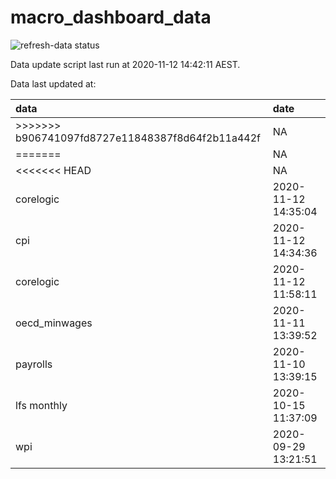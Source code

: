 
<!-- README.md is generated from README.Rmd. Please edit that file -->

# macro\_dashboard\_data

<!-- badges: start -->

![refresh-data
status](https://github.com/MattCowgill/macro_dashboard_data/workflows/refresh-data/badge.svg)

<!-- badges: end -->

Data update script last run at 2020-11-12 14:42:11 AEST.

Data last updated at:

| data                                                    | date                |
| :------------------------------------------------------ | :------------------ |
| \>\>\>\>\>\>\> b906741097fd8727e11848387f8d64f2b11a442f | NA                  |
| \=======                                                | NA                  |
| \<\<\<\<\<\<\< HEAD                                     | NA                  |
| corelogic                                               | 2020-11-12 14:35:04 |
| cpi                                                     | 2020-11-12 14:34:36 |
| corelogic                                               | 2020-11-12 11:58:11 |
| oecd\_minwages                                          | 2020-11-11 13:39:52 |
| payrolls                                                | 2020-11-10 13:39:15 |
| lfs monthly                                             | 2020-10-15 11:37:09 |
| wpi                                                     | 2020-09-29 13:21:51 |
